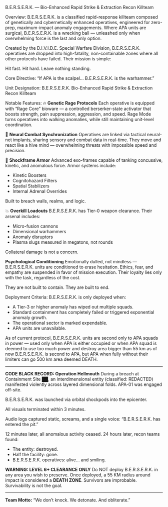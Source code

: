B.E.R.S.E.R.K. — Bio-Enhanced Rapid Strike & Extraction Recon Killteam

Overview:
B.E.R.S.E.R.K. is a classified rapid-response killteam composed of genetically and cybernetically enhanced operatives, engineered for zero-prep, maximum-impact anomaly engagements. Where APA units are surgical, B.E.R.S.E.R.K. is a wrecking ball — unleashed only when overwhelming force is the last and only option.

Created by the D.I.V.I.D.E. Special Warfare Division, B.E.R.S.E.R.K. operatives are dropped into high-fatality, non-containable zones where all other protocols have failed. Their mission is simple:

Hit fast. Hit hard. Leave nothing standing.

Core Directive:
“If APA is the scalpel… B.E.R.S.E.R.K. is the warhammer.”

Unit Designation: B.E.R.S.E.R.K.
Bio-Enhanced
Rapid
Strike &
Extraction
Recon
Killteam

Notable Features:
🔥 **Genetic Rage Protocols**
Each operative is equipped with “Rage Core” bioware — a controlled berserker-state activator that boosts strength, pain suppression, aggression, and speed. Rage Mode turns operatives into walking anomalies, while still maintaining unit-level coordination.

🧠 **Neural Combat Synchronization**
Operatives are linked via tactical neural-net implants, sharing sensory and combat data in real-time. They move and react like a hive mind — overwhelming threats with impossible speed and precision.

🦾 **Shockframe Armor**
Advanced exo-frames capable of tanking concussive, kinetic, and anomalous force. Armor systems include:
- Kinetic Boosters
- Cognitohazard Filters
- Spatial Stabilizers
- Internal Adrenal Overrides

Built to breach walls, realms, and logic.

💥 **Overkill Loadouts**
B.E.R.S.E.R.K. has Tier-0 weapon clearance. Their arsenal includes:
- Micro-fusion cannons
- Dimensional warhammers
- Anomaly disruptors
- Plasma slugs measured in megatons, not rounds

Collateral damage is not a concern.

**Psychological Conditioning**
Emotionally dulled, not mindless — B.E.R.S.E.R.K. units are conditioned to erase hesitation. Ethics, fear, and empathy are suspended in favor of mission execution. Their loyalty lies only with the task, regardless of the cost.

They are not built to contain.
They are built to end.

Deployment Criteria:
B.E.R.S.E.R.K. is only deployed when:
- A Tier-3 or higher anomaly has wiped out multiple squads.
- Standard containment has completely failed or triggered exponential anomaly growth.
- The operational sector is marked expendable.
- APA units are unavailable.

As of current protocol, B.E.R.S.E.R.K. units are second only to APA squads in power — used only when APA is either occupied or when APA squad is deemed to use too much power and destroy area bigger than 55 km as of now B.E.R.S.E.R.K. is second to APA, but APA when fully without their limiters can go 500 km area deemed DEATH.

---

**CODE BLACK RECORD: Operation Hellmouth**
During a breach at Containment Site ██, an interdimensional entity (classified: REDACTED) manifested violently across layered dimensional folds. APA-01 was engaged off-site.

B.E.R.S.E.R.K. was launched via orbital shockpods into the epicenter.

All visuals terminated within 3 minutes.

Audio logs captured static, screams, and a single voice:
“B.E.R.S.E.R.K. has entered the pit.”

12 minutes later, all anomalous activity ceased.
24 hours later, recon teams found:
- The entity: destroyed.
- Half the facility: gone.
- B.E.R.S.E.R.K. operatives: alive... and smiling.

**WARNING: LEVEL 6+ CLEARANCE ONLY**
Do NOT deploy B.E.R.S.E.R.K. in any area you wish to preserve.
Once deployed, a 55 KM radius around impact is considered a **DEATH ZONE**.
Survivors are improbable. Survivability is not the goal.

---

**Team Motto:**
“We don’t knock. We detonate. And obliterate.”
